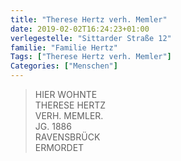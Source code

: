 ```yaml
---
title: "Therese Hertz verh. Memler"
date: 2019-02-02T16:24:23+01:00
verlegestelle: "Sittarder Straße 12"
familie: "Familie Hertz"
Tags: ["Therese Hertz verh. Memler"]
Categories: ["Menschen"]
---
```


> HIER WOHNTE <br />
> THERESE HERTZ <br />
> VERH. MEMLER. <br />
> JG. 1886 <br />
> RAVENSBRÜCK <br />
> ERMORDET <br />